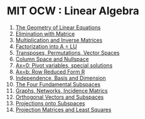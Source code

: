 MIT OCW : Linear Algebra
========================

1. [The Geometry of Linear Equations](1_the_geometry_of_linear_equations/)
2. [Elimination with Matrice](2_elimination_with_matrices/)
3. [Multiplication and Inverse Matrices](3_multiplication_and_inverse_matrices/)
4. [Factorization into A = LU](4_factorization_LU/)
5. [Transposes, Permutations, Vector Spaces](5_trans_permu_vector/)
6. [Column Space and Nullspace](6_column_space/)
7. [Ax=0: Pivot variables, special solutions](7_pivot_variables/)
8. [Ax=b: Row Reduced Form R](8_rrfr/)
9. [Independence, Basis and Dimension](9_indepence/)
10. [The Four Fundamental Subspaces](10_four_subspaces/)
11. [Graphs, Networks, Incidence Matrics](11_graphs_incidence/)
12. [Orthogonal Vectors and Subspaces](12_orthogonal_vectors/)
13. [Projections onto Subspaces](13_projections_subspaces/)
14. [Projection Matrices and Least Squares](14_projection_and_least_squares/)
